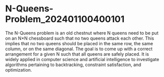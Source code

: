 # N-Queens-Problem_202401100400101
The N-Queens problem is an old chestnut where N queens need to be put on an N×N chessboard such that no two queens attack each other. This implies that no two queens should be placed in the same row, the same column, or on the same diagonal. The goal is to come up with a correct arrangement for a given N such that all queens are safely placed. It is widely applied in computer science and artificial intelligence to investigate algorithms pertaining to backtracking, constraint satisfaction, and optimization.
